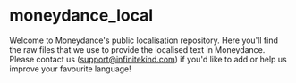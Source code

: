 # moneydance_local

Welcome to Moneydance's public localisation repository.  Here you'll find the raw files that we use to provide the localised text in Moneydance.  Please contact us (support@infinitekind.com) if you'd like to add or help us improve your favourite language!

